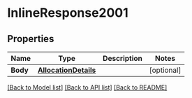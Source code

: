 # InlineResponse2001

## Properties

Name | Type | Description | Notes
------------ | ------------- | ------------- | -------------
**Body** | [**AllocationDetails**](AllocationDetails.md) |  | [optional] 

[[Back to Model list]](../README.md#documentation-for-models) [[Back to API list]](../README.md#documentation-for-api-endpoints) [[Back to README]](../README.md)


